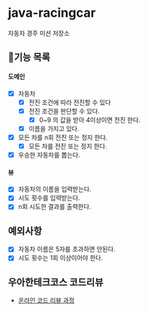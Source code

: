 # java-racingcar

자동차 경주 미션 저장소

## 🚀기능 목록

#### 도메인
- [x] 자동차
  - [x] 전진 조건에 따라 전진할 수 있다
  - [x] 전진 조건을 판단할 수 있다.
    - [x] 0~9 의 값을 받아 4이상이면 전진 한다.
  - [x] 이름을 가지고 있다.
- [x] 모든 차를 n회 전진 또는 정지 한다.
  - [x] 모든 차를 전진 또는 정지 한다.
- [x] 우승한 자동차를 뽑는다. 

#### 뷰
- [x] 자동차의 이름을 입력받는다.
- [x] 시도 횟수를 입력받는다.
- [x] n회 시도한 결과를 출력한다.

## 예외사항
- [x] 자동차 이름은 5자를 초과하면 안된다.
- [x] 시도 횟수는 1회 이상이어야 한다.

## 우아한테크코스 코드리뷰

- [온라인 코드 리뷰 과정](https://github.com/woowacourse/woowacourse-docs/blob/master/maincourse/README.md)
